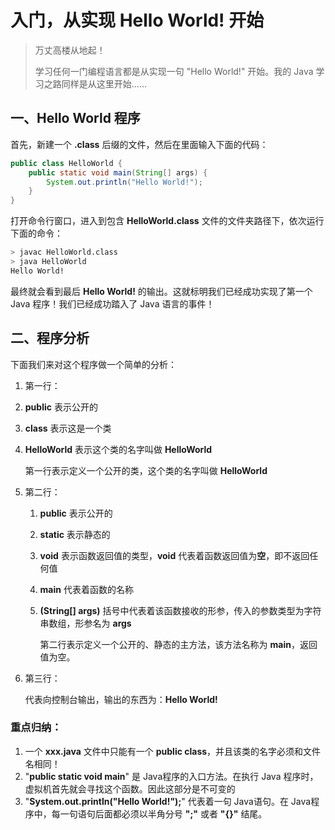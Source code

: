 # 入门，从实现 Hello World! 开始

> 万丈高楼从地起！
>
> 学习任何一门编程语言都是从实现一句 "Hello World!" 开始。我的 Java 学习之路同样是从这里开始......

## 一、Hello World 程序

首先，新建一个 **.class** 后缀的文件，然后在里面输入下面的代码：

```java
public class HelloWorld {
    public static void main(String[] args) {
        System.out.println("Hello World!");
    }
}
```

打开命令行窗口，进入到包含 **HelloWorld.class** 文件的文件夹路径下，依次运行下面的命令：

```bash
> javac HelloWorld.class
> java HelloWorld
Hello World!
```

最终就会看到最后 **Hello World!** 的输出。这就标明我们已经成功实现了第一个 Java 程序！我们已经成功踏入了 Java 语言的事件！

## 二、程序分析

下面我们来对这个程序做一个简单的分析：

1.  第一行：

   1. **public** 表示公开的

   2. **class** 表示这是一个类

   3. **HelloWorld** 表示这个类的名字叫做 **HelloWorld**

      第一行表示定义一个公开的类，这个类的名字叫做 **HelloWorld**

2. 第二行：

   1. **public** 表示公开的

   2. **static** 表示静态的

   3. **void** 表示函数返回值的类型，**void** 代表着函数返回值为**空**，即不返回任何值

   4. **main** 代表着函数的名称

   5. **(String[] args)**  括号中代表着该函数接收的形参，传入的参数类型为字符串数组，形参名为 **args**

      第二行表示定义一个公开的、静态的主方法，该方法名称为 **main**，返回值为空。

3. 第三行：

   代表向控制台输出，输出的东西为：**Hello World!**

### 重点归纳：

1. 一个 **xxx.java** 文件中只能有一个 **public class**，并且该类的名字必须和文件名相同！
2. "**public static void main**" 是 Java程序的入口方法。在执行 Java 程序时，虚拟机首先就会寻找这个函数。因此这部分是不可变的
3. "**System.out.println("Hello World!");**" 代表着一句 Java语句。在 Java程序中，每一句语句后面都必须以半角分号  **";"** 或者 **"{}"** 结尾。
